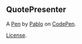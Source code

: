 QuotePresenter
--------------


A [Pen](https://codepen.io/thenablyn/pen/eYWGggG) by [Pablo](https://codepen.io/thenablyn) on [CodePen](https://codepen.io).

[License](https://codepen.io/thenablyn/pen/eYWGggG/license).